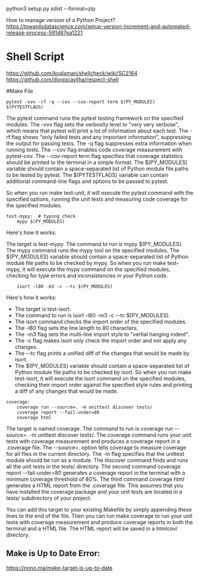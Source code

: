 python3 setup.py sdist --format=zip



How to manage version of a Python Project?
https://towardsdatascience.com/setup-version-increment-and-automated-release-process-591d87ea1221


# Shell Script
https://github.com/koalaman/shellcheck/wiki/SC2164
https://github.com/diogocavilha/respect-shell


#Make File

```pytest -vvv -rf -q --cov --cov-report term $(PY_MODULES) $(PYTESTFLAGS)```

The pytest command runs the pytest testing framework on the specified modules.
The -vvv flag sets the verbosity level to "very very verbose", which means that pytest will print a lot of information about each test.
The -rf flag shows "only failed tests and any important information", suppressing the output for passing tests.
The -q flag suppresses extra information when running tests.
The --cov flag enables code coverage measurement with pytest-cov.
The --cov-report term flag specifies that coverage statistics should be printed to the terminal in a simple format.
The $(PY_MODULES) variable should contain a space-separated list of Python module file paths to be tested by pytest.
The $(PYTESTFLAGS) variable can contain additional command-line flags and options to be passed to pytest.

So when you run make test-unit, it will execute the pytest command with the specified options, running the unit tests and measuring code coverage for the specified modules.


```
test-mypy:  # typing check
	mypy $(PY_MODULES)
```
Here's how it works:

The target is test-mypy.
The command to run is mypy $(PY_MODULES).
The mypy command runs the mypy tool on the specified modules.
The $(PY_MODULES) variable should contain a space-separated list of Python module file paths to be checked by mypy.
So when you run make test-mypy, it will execute the mypy command on the specified modules, checking for type errors and inconsistencies in your Python code.


```test-isort:
	isort -l80 -m3 -c --tc $(PY_MODULES)
```

Here's how it works:

- The target is test-isort.
- The command to run is isort -l80 -m3 -c --tc $(PY_MODULES).
- The isort command checks the import order of the specified modules.
- The -l80 flag sets the line length to 80 characters.
- The -m3 flag sets the multi-line import style to "vertial hanging indent".
- The -c flag makes isort only check the import order and not apply any changes.
- The --tc flag prints a unified diff of the changes that would be made by isort.
- The $(PY_MODULES) variable should contain a space-separated list of Python module file paths to be checked by isort.
So when you run make test-isort, it will execute the isort command on the specified modules, checking their import order against the specified style rules and printing a diff of any changes that would be made.



```
coverage:
	coverage run --source=. -m unittest discover tests/
	coverage report --fail-under=80
	coverage html

```
The target is named coverage.
The command to run is coverage run --source=. -m unittest discover tests/.
The coverage command runs your unit tests with coverage measurement and produces a coverage report in a .coverage file.
The --source=. option tells coverage to measure coverage for all files in the current directory.
The -m flag specifies that the unittest module should be run as a module.
The discover command finds and runs all the unit tests in the tests/ directory.
The second command coverage report --fail-under=80 generates a coverage report in the terminal with a minimum coverage threshold of 80%.
The third command coverage html generates a HTML report from the .coverage file.
This assumes that you have installed the coverage package and your unit tests are located in a tests/ subdirectory of your project.

You can add this target to your existing Makefile by simply appending these lines to the end of the file. Then you can run make coverage to run your unit tests with coverage measurement and produce coverage reports in both the terminal and a HTML file. The HTML report will be saved in a htmlcov/ directory.


## Make is Up to Date Error:
https://nono.ma/make-target-is-up-to-date





